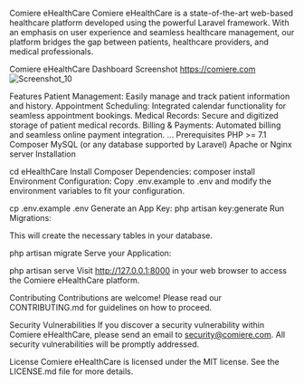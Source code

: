 Comiere eHealthCare
Comiere eHealthCare is a state-of-the-art web-based healthcare platform developed using the powerful Laravel framework. With an emphasis on user experience and seamless healthcare management, our platform bridges the gap between patients, healthcare providers, and medical professionals.

Comiere eHealthCare Dashboard Screenshot
https://comiere.com
![Screenshot_10](https://github.com/stuartgregorysharpe/eHealthCare.Web.using.Laravel/assets/137684294/7ad2a5cd-5248-40f0-9e26-a0f60825520a)


Features
Patient Management: Easily manage and track patient information and history.
Appointment Scheduling: Integrated calendar functionality for seamless appointment bookings.
Medical Records: Secure and digitized storage of patient medical records.
Billing & Payments: Automated billing and seamless online payment integration.
...
Prerequisites
PHP >= 7.1
Composer
MySQL (or any database supported by Laravel)
Apache or Nginx server
Installation

cd eHealthCare
Install Composer Dependencies:
composer install
Environment Configuration:
Copy .env.example to .env and modify the environment variables to fit your configuration.

cp .env.example .env
Generate an App Key:
php artisan key:generate
Run Migrations:

This will create the necessary tables in your database.

php artisan migrate
Serve your Application:

php artisan serve
Visit http://127.0.0.1:8000 in your web browser to access the Comiere eHealthCare platform.

Contributing
Contributions are welcome! Please read our CONTRIBUTING.md for guidelines on how to proceed.

Security Vulnerabilities
If you discover a security vulnerability within Comiere eHealthCare, please send an email to security@comiere.com. All security vulnerabilities will be promptly addressed.

License
Comiere eHealthCare is licensed under the MIT license. See the LICENSE.md file for more details.


